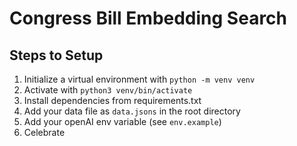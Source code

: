 # Congress Bill Embedding Search

## Steps to Setup
1. Initialize a virtual environment with `python -m venv venv`
2. Activate with `python3 venv/bin/activate`
3. Install dependencies from requirements.txt
4. Add your data file as `data.jsons` in the root directory
5. Add your openAI env variable (see `env.example`)
6. Celebrate

